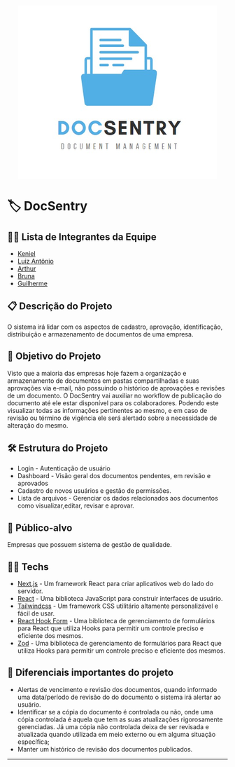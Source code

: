 <div align="center">
  <img src="logo.jpeg" alt="logo de cria" />
</div>

# 🏷️ DocSentry

## 👨‍💻 Lista de Integrantes da Equipe

- [Keniel](https://github.com/KenielDev)
- [Luiz Antônio](https://github.com/Luiz-Antonio-Cardoso)
- [Arthur](https://github.com/)
- [Bruna](https://github.com/brupperuch)
- [Guilherme](https://github.com/)

## 📋 Descrição do Projeto

O sistema irá lidar com os aspectos de cadastro, aprovação, identificação, distribuição e armazenamento de documentos de uma empresa.

## 🎯 Objetivo do Projeto

Visto que a maioria das empresas hoje fazem a organização e armazenamento de documentos em pastas compartilhadas e suas aprovações via e-mail, não possuindo o histórico de aprovações e revisões de um documento. O DocSentry vai auxiliar no workflow de publicação do documento até ele estar disponível para os colaboradores. Podendo este visualizar todas as informações pertinentes ao mesmo, e em caso de revisão ou término de vigência ele será alertado sobre a necessidade de alteração do mesmo.

## 🛠️ Estrutura do Projeto 

- Login - Autenticação de usuário
- Dashboard - Visão geral dos documentos pendentes, em revisão e aprovados
- Cadastro de novos usuários e gestão de permissões.
- Lista de arquivos - Gerenciar os dados relacionados aos documentos como visualizar,editar, revisar e aprovar.

## 👥 Público-alvo

Empresas que possuem sistema de gestão de qualidade.

## 👨‍💻  Techs

- [Next.js](https://nextjs.org/) - Um framework React para criar aplicativos web do lado do servidor.
- [React](https://react.dev/) - Uma biblioteca JavaScript para construir interfaces de usuário.
- [Tailwindcss](https://tailwindcss.com/) - Um framework CSS utilitário altamente personalizável e fácil de usar.
- [React Hook Form](https://react-hook-form.com/) - Uma biblioteca de gerenciamento de formulários para React que utiliza Hooks para permitir um controle preciso e eficiente dos mesmos.
- [Zod](https://github.com/colinhacks/zod) - Uma biblioteca de gerenciamento de formulários para React que utiliza Hooks para permitir um controle preciso e eficiente dos mesmos.

## 🧐 Diferenciais importantes do projeto

- Alertas de vencimento e revisão dos documentos, quando informado uma data/período de revisão do do documento o sistema irá alertar ao usuário. 
- Identificar se a cópia do documento é controlada ou não, onde uma cópia controlada é aquela que tem as suas atualizações rigorosamente gerenciadas. Já uma cópia não controlada deixa de ser revisada e atualizada quando utilizada em meio externo ou em alguma situação específica;
- Manter um histórico de revisão dos documentos publicados.

---
